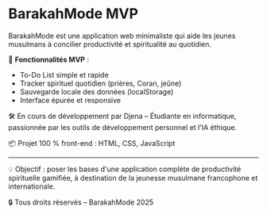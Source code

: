 # BarakahMode MVP

BarakahMode est une application web minimaliste qui aide les jeunes musulmans à concilier productivité et spiritualité au quotidien.

🎯 **Fonctionnalités MVP** :
- To-Do List simple et rapide
- Tracker spirituel quotidien (prières, Coran, jeûne)
- Sauvegarde locale des données (localStorage)
- Interface épurée et responsive

🛠️ En cours de développement par Djena – Étudiante en informatique, passionnée par les outils de développement personnel et l'IA éthique.

📦 Projet 100 % front-end : HTML, CSS, JavaScript

---

💡 Objectif : poser les bases d'une application complète de productivité spirituelle gamifiée, à destination de la jeunesse musulmane francophone et internationale.

🔒 Tous droits réservés – BarakahMode 2025
